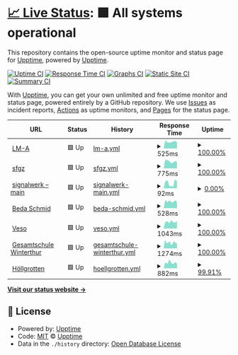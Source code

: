 # [📈 Live Status](https://uptime.signalwerk.ch): <!--live status--> **🟩 All systems operational**

This repository contains the open-source uptime monitor and status page for [Upptime](https://upptime.js.org), powered by [Upptime](https://github.com/upptime/upptime).

[![Uptime CI](https://github.com/signalwerk/upptime/workflows/Uptime%20CI/badge.svg)](https://github.com/signalwerk/upptime/actions?query=workflow%3A%22Uptime+CI%22)
[![Response Time CI](https://github.com/signalwerk/upptime/workflows/Response%20Time%20CI/badge.svg)](https://github.com/signalwerk/upptime/actions?query=workflow%3A%22Response+Time+CI%22)
[![Graphs CI](https://github.com/signalwerk/upptime/workflows/Graphs%20CI/badge.svg)](https://github.com/signalwerk/upptime/actions?query=workflow%3A%22Graphs+CI%22)
[![Static Site CI](https://github.com/signalwerk/upptime/workflows/Static%20Site%20CI/badge.svg)](https://github.com/signalwerk/upptime/actions?query=workflow%3A%22Static+Site+CI%22)
[![Summary CI](https://github.com/signalwerk/upptime/workflows/Summary%20CI/badge.svg)](https://github.com/signalwerk/upptime/actions?query=workflow%3A%22Summary+CI%22)

With [Upptime](https://upptime.js.org), you can get your own unlimited and free uptime monitor and status page, powered entirely by a GitHub repository. We use [Issues](https://github.com/upptime/upptime/issues) as incident reports, [Actions](https://github.com/signalwerk/upptime/actions) as uptime monitors, and [Pages](https://uptime.signalwerk.ch) for the status page.

<!--start: status pages-->
<!-- This summary is generated by Upptime (https://github.com/upptime/upptime) -->
<!-- Do not edit this manually, your changes will be overwritten -->
<!-- prettier-ignore -->
| URL | Status | History | Response Time | Uptime |
| --- | ------ | ------- | ------------- | ------ |
| <img alt="" src="https://icons.duckduckgo.com/ip3/lm-a.ch.ico" height="13"> [LM-A](https://lm-a.ch/) | 🟩 Up | [lm-a.yml](https://github.com/signalwerk/uptime/commits/HEAD/history/lm-a.yml) | <details><summary><img alt="Response time graph" src="./graphs/lm-a/response-time-week.png" height="20"> 525ms</summary><br><a href="https://uptime.signalwerk.ch/history/lm-a"><img alt="Response time 705" src="https://img.shields.io/endpoint?url=https%3A%2F%2Fraw.githubusercontent.com%2Fsignalwerk%2Fuptime%2FHEAD%2Fapi%2Flm-a%2Fresponse-time.json"></a><br><a href="https://uptime.signalwerk.ch/history/lm-a"><img alt="24-hour response time 482" src="https://img.shields.io/endpoint?url=https%3A%2F%2Fraw.githubusercontent.com%2Fsignalwerk%2Fuptime%2FHEAD%2Fapi%2Flm-a%2Fresponse-time-day.json"></a><br><a href="https://uptime.signalwerk.ch/history/lm-a"><img alt="7-day response time 525" src="https://img.shields.io/endpoint?url=https%3A%2F%2Fraw.githubusercontent.com%2Fsignalwerk%2Fuptime%2FHEAD%2Fapi%2Flm-a%2Fresponse-time-week.json"></a><br><a href="https://uptime.signalwerk.ch/history/lm-a"><img alt="30-day response time 596" src="https://img.shields.io/endpoint?url=https%3A%2F%2Fraw.githubusercontent.com%2Fsignalwerk%2Fuptime%2FHEAD%2Fapi%2Flm-a%2Fresponse-time-month.json"></a><br><a href="https://uptime.signalwerk.ch/history/lm-a"><img alt="1-year response time 676" src="https://img.shields.io/endpoint?url=https%3A%2F%2Fraw.githubusercontent.com%2Fsignalwerk%2Fuptime%2FHEAD%2Fapi%2Flm-a%2Fresponse-time-year.json"></a></details> | <details><summary><a href="https://uptime.signalwerk.ch/history/lm-a">100.00%</a></summary><a href="https://uptime.signalwerk.ch/history/lm-a"><img alt="All-time uptime 99.90%" src="https://img.shields.io/endpoint?url=https%3A%2F%2Fraw.githubusercontent.com%2Fsignalwerk%2Fuptime%2FHEAD%2Fapi%2Flm-a%2Fuptime.json"></a><br><a href="https://uptime.signalwerk.ch/history/lm-a"><img alt="24-hour uptime 100.00%" src="https://img.shields.io/endpoint?url=https%3A%2F%2Fraw.githubusercontent.com%2Fsignalwerk%2Fuptime%2FHEAD%2Fapi%2Flm-a%2Fuptime-day.json"></a><br><a href="https://uptime.signalwerk.ch/history/lm-a"><img alt="7-day uptime 100.00%" src="https://img.shields.io/endpoint?url=https%3A%2F%2Fraw.githubusercontent.com%2Fsignalwerk%2Fuptime%2FHEAD%2Fapi%2Flm-a%2Fuptime-week.json"></a><br><a href="https://uptime.signalwerk.ch/history/lm-a"><img alt="30-day uptime 100.00%" src="https://img.shields.io/endpoint?url=https%3A%2F%2Fraw.githubusercontent.com%2Fsignalwerk%2Fuptime%2FHEAD%2Fapi%2Flm-a%2Fuptime-month.json"></a><br><a href="https://uptime.signalwerk.ch/history/lm-a"><img alt="1-year uptime 99.95%" src="https://img.shields.io/endpoint?url=https%3A%2F%2Fraw.githubusercontent.com%2Fsignalwerk%2Fuptime%2FHEAD%2Fapi%2Flm-a%2Fuptime-year.json"></a></details>
| <img alt="" src="https://icons.duckduckgo.com/ip3/sfgz.ch.ico" height="13"> [sfgz](https://sfgz.ch/) | 🟩 Up | [sfgz.yml](https://github.com/signalwerk/uptime/commits/HEAD/history/sfgz.yml) | <details><summary><img alt="Response time graph" src="./graphs/sfgz/response-time-week.png" height="20"> 775ms</summary><br><a href="https://uptime.signalwerk.ch/history/sfgz"><img alt="Response time 895" src="https://img.shields.io/endpoint?url=https%3A%2F%2Fraw.githubusercontent.com%2Fsignalwerk%2Fuptime%2FHEAD%2Fapi%2Fsfgz%2Fresponse-time.json"></a><br><a href="https://uptime.signalwerk.ch/history/sfgz"><img alt="24-hour response time 713" src="https://img.shields.io/endpoint?url=https%3A%2F%2Fraw.githubusercontent.com%2Fsignalwerk%2Fuptime%2FHEAD%2Fapi%2Fsfgz%2Fresponse-time-day.json"></a><br><a href="https://uptime.signalwerk.ch/history/sfgz"><img alt="7-day response time 775" src="https://img.shields.io/endpoint?url=https%3A%2F%2Fraw.githubusercontent.com%2Fsignalwerk%2Fuptime%2FHEAD%2Fapi%2Fsfgz%2Fresponse-time-week.json"></a><br><a href="https://uptime.signalwerk.ch/history/sfgz"><img alt="30-day response time 798" src="https://img.shields.io/endpoint?url=https%3A%2F%2Fraw.githubusercontent.com%2Fsignalwerk%2Fuptime%2FHEAD%2Fapi%2Fsfgz%2Fresponse-time-month.json"></a><br><a href="https://uptime.signalwerk.ch/history/sfgz"><img alt="1-year response time 921" src="https://img.shields.io/endpoint?url=https%3A%2F%2Fraw.githubusercontent.com%2Fsignalwerk%2Fuptime%2FHEAD%2Fapi%2Fsfgz%2Fresponse-time-year.json"></a></details> | <details><summary><a href="https://uptime.signalwerk.ch/history/sfgz">100.00%</a></summary><a href="https://uptime.signalwerk.ch/history/sfgz"><img alt="All-time uptime 99.24%" src="https://img.shields.io/endpoint?url=https%3A%2F%2Fraw.githubusercontent.com%2Fsignalwerk%2Fuptime%2FHEAD%2Fapi%2Fsfgz%2Fuptime.json"></a><br><a href="https://uptime.signalwerk.ch/history/sfgz"><img alt="24-hour uptime 100.00%" src="https://img.shields.io/endpoint?url=https%3A%2F%2Fraw.githubusercontent.com%2Fsignalwerk%2Fuptime%2FHEAD%2Fapi%2Fsfgz%2Fuptime-day.json"></a><br><a href="https://uptime.signalwerk.ch/history/sfgz"><img alt="7-day uptime 100.00%" src="https://img.shields.io/endpoint?url=https%3A%2F%2Fraw.githubusercontent.com%2Fsignalwerk%2Fuptime%2FHEAD%2Fapi%2Fsfgz%2Fuptime-week.json"></a><br><a href="https://uptime.signalwerk.ch/history/sfgz"><img alt="30-day uptime 99.93%" src="https://img.shields.io/endpoint?url=https%3A%2F%2Fraw.githubusercontent.com%2Fsignalwerk%2Fuptime%2FHEAD%2Fapi%2Fsfgz%2Fuptime-month.json"></a><br><a href="https://uptime.signalwerk.ch/history/sfgz"><img alt="1-year uptime 98.66%" src="https://img.shields.io/endpoint?url=https%3A%2F%2Fraw.githubusercontent.com%2Fsignalwerk%2Fuptime%2FHEAD%2Fapi%2Fsfgz%2Fuptime-year.json"></a></details>
| <img alt="" src="https://icons.duckduckgo.com/ip3/signalwerk.ch.ico" height="13"> [signalwerk – main](https://signalwerk.ch/) | 🟩 Up | [signalwerk-main.yml](https://github.com/signalwerk/uptime/commits/HEAD/history/signalwerk-main.yml) | <details><summary><img alt="Response time graph" src="./graphs/signalwerk-main/response-time-week.png" height="20"> 92ms</summary><br><a href="https://uptime.signalwerk.ch/history/signalwerk-main"><img alt="Response time 126" src="https://img.shields.io/endpoint?url=https%3A%2F%2Fraw.githubusercontent.com%2Fsignalwerk%2Fuptime%2FHEAD%2Fapi%2Fsignalwerk-main%2Fresponse-time.json"></a><br><a href="https://uptime.signalwerk.ch/history/signalwerk-main"><img alt="24-hour response time 124" src="https://img.shields.io/endpoint?url=https%3A%2F%2Fraw.githubusercontent.com%2Fsignalwerk%2Fuptime%2FHEAD%2Fapi%2Fsignalwerk-main%2Fresponse-time-day.json"></a><br><a href="https://uptime.signalwerk.ch/history/signalwerk-main"><img alt="7-day response time 92" src="https://img.shields.io/endpoint?url=https%3A%2F%2Fraw.githubusercontent.com%2Fsignalwerk%2Fuptime%2FHEAD%2Fapi%2Fsignalwerk-main%2Fresponse-time-week.json"></a><br><a href="https://uptime.signalwerk.ch/history/signalwerk-main"><img alt="30-day response time 114" src="https://img.shields.io/endpoint?url=https%3A%2F%2Fraw.githubusercontent.com%2Fsignalwerk%2Fuptime%2FHEAD%2Fapi%2Fsignalwerk-main%2Fresponse-time-month.json"></a><br><a href="https://uptime.signalwerk.ch/history/signalwerk-main"><img alt="1-year response time 125" src="https://img.shields.io/endpoint?url=https%3A%2F%2Fraw.githubusercontent.com%2Fsignalwerk%2Fuptime%2FHEAD%2Fapi%2Fsignalwerk-main%2Fresponse-time-year.json"></a></details> | <details><summary><a href="https://uptime.signalwerk.ch/history/signalwerk-main">0.00%</a></summary><a href="https://uptime.signalwerk.ch/history/signalwerk-main"><img alt="All-time uptime 85.94%" src="https://img.shields.io/endpoint?url=https%3A%2F%2Fraw.githubusercontent.com%2Fsignalwerk%2Fuptime%2FHEAD%2Fapi%2Fsignalwerk-main%2Fuptime.json"></a><br><a href="https://uptime.signalwerk.ch/history/signalwerk-main"><img alt="24-hour uptime 0.00%" src="https://img.shields.io/endpoint?url=https%3A%2F%2Fraw.githubusercontent.com%2Fsignalwerk%2Fuptime%2FHEAD%2Fapi%2Fsignalwerk-main%2Fuptime-day.json"></a><br><a href="https://uptime.signalwerk.ch/history/signalwerk-main"><img alt="7-day uptime 0.00%" src="https://img.shields.io/endpoint?url=https%3A%2F%2Fraw.githubusercontent.com%2Fsignalwerk%2Fuptime%2FHEAD%2Fapi%2Fsignalwerk-main%2Fuptime-week.json"></a><br><a href="https://uptime.signalwerk.ch/history/signalwerk-main"><img alt="30-day uptime 1.38%" src="https://img.shields.io/endpoint?url=https%3A%2F%2Fraw.githubusercontent.com%2Fsignalwerk%2Fuptime%2FHEAD%2Fapi%2Fsignalwerk-main%2Fuptime-month.json"></a><br><a href="https://uptime.signalwerk.ch/history/signalwerk-main"><img alt="1-year uptime 73.20%" src="https://img.shields.io/endpoint?url=https%3A%2F%2Fraw.githubusercontent.com%2Fsignalwerk%2Fuptime%2FHEAD%2Fapi%2Fsignalwerk-main%2Fuptime-year.json"></a></details>
| <img alt="" src="https://icons.duckduckgo.com/ip3/bedaschmid.ch.ico" height="13"> [Beda Schmid](https://bedaschmid.ch/) | 🟩 Up | [beda-schmid.yml](https://github.com/signalwerk/uptime/commits/HEAD/history/beda-schmid.yml) | <details><summary><img alt="Response time graph" src="./graphs/beda-schmid/response-time-week.png" height="20"> 528ms</summary><br><a href="https://uptime.signalwerk.ch/history/beda-schmid"><img alt="Response time 666" src="https://img.shields.io/endpoint?url=https%3A%2F%2Fraw.githubusercontent.com%2Fsignalwerk%2Fuptime%2FHEAD%2Fapi%2Fbeda-schmid%2Fresponse-time.json"></a><br><a href="https://uptime.signalwerk.ch/history/beda-schmid"><img alt="24-hour response time 474" src="https://img.shields.io/endpoint?url=https%3A%2F%2Fraw.githubusercontent.com%2Fsignalwerk%2Fuptime%2FHEAD%2Fapi%2Fbeda-schmid%2Fresponse-time-day.json"></a><br><a href="https://uptime.signalwerk.ch/history/beda-schmid"><img alt="7-day response time 528" src="https://img.shields.io/endpoint?url=https%3A%2F%2Fraw.githubusercontent.com%2Fsignalwerk%2Fuptime%2FHEAD%2Fapi%2Fbeda-schmid%2Fresponse-time-week.json"></a><br><a href="https://uptime.signalwerk.ch/history/beda-schmid"><img alt="30-day response time 584" src="https://img.shields.io/endpoint?url=https%3A%2F%2Fraw.githubusercontent.com%2Fsignalwerk%2Fuptime%2FHEAD%2Fapi%2Fbeda-schmid%2Fresponse-time-month.json"></a><br><a href="https://uptime.signalwerk.ch/history/beda-schmid"><img alt="1-year response time 666" src="https://img.shields.io/endpoint?url=https%3A%2F%2Fraw.githubusercontent.com%2Fsignalwerk%2Fuptime%2FHEAD%2Fapi%2Fbeda-schmid%2Fresponse-time-year.json"></a></details> | <details><summary><a href="https://uptime.signalwerk.ch/history/beda-schmid">100.00%</a></summary><a href="https://uptime.signalwerk.ch/history/beda-schmid"><img alt="All-time uptime 99.72%" src="https://img.shields.io/endpoint?url=https%3A%2F%2Fraw.githubusercontent.com%2Fsignalwerk%2Fuptime%2FHEAD%2Fapi%2Fbeda-schmid%2Fuptime.json"></a><br><a href="https://uptime.signalwerk.ch/history/beda-schmid"><img alt="24-hour uptime 100.00%" src="https://img.shields.io/endpoint?url=https%3A%2F%2Fraw.githubusercontent.com%2Fsignalwerk%2Fuptime%2FHEAD%2Fapi%2Fbeda-schmid%2Fuptime-day.json"></a><br><a href="https://uptime.signalwerk.ch/history/beda-schmid"><img alt="7-day uptime 100.00%" src="https://img.shields.io/endpoint?url=https%3A%2F%2Fraw.githubusercontent.com%2Fsignalwerk%2Fuptime%2FHEAD%2Fapi%2Fbeda-schmid%2Fuptime-week.json"></a><br><a href="https://uptime.signalwerk.ch/history/beda-schmid"><img alt="30-day uptime 100.00%" src="https://img.shields.io/endpoint?url=https%3A%2F%2Fraw.githubusercontent.com%2Fsignalwerk%2Fuptime%2FHEAD%2Fapi%2Fbeda-schmid%2Fuptime-month.json"></a><br><a href="https://uptime.signalwerk.ch/history/beda-schmid"><img alt="1-year uptime 99.72%" src="https://img.shields.io/endpoint?url=https%3A%2F%2Fraw.githubusercontent.com%2Fsignalwerk%2Fuptime%2FHEAD%2Fapi%2Fbeda-schmid%2Fuptime-year.json"></a></details>
| <img alt="" src="https://icons.duckduckgo.com/ip3/www.veso.ch.ico" height="13"> [Veso](https://www.veso.ch/) | 🟩 Up | [veso.yml](https://github.com/signalwerk/uptime/commits/HEAD/history/veso.yml) | <details><summary><img alt="Response time graph" src="./graphs/veso/response-time-week.png" height="20"> 1043ms</summary><br><a href="https://uptime.signalwerk.ch/history/veso"><img alt="Response time 1344" src="https://img.shields.io/endpoint?url=https%3A%2F%2Fraw.githubusercontent.com%2Fsignalwerk%2Fuptime%2FHEAD%2Fapi%2Fveso%2Fresponse-time.json"></a><br><a href="https://uptime.signalwerk.ch/history/veso"><img alt="24-hour response time 1105" src="https://img.shields.io/endpoint?url=https%3A%2F%2Fraw.githubusercontent.com%2Fsignalwerk%2Fuptime%2FHEAD%2Fapi%2Fveso%2Fresponse-time-day.json"></a><br><a href="https://uptime.signalwerk.ch/history/veso"><img alt="7-day response time 1043" src="https://img.shields.io/endpoint?url=https%3A%2F%2Fraw.githubusercontent.com%2Fsignalwerk%2Fuptime%2FHEAD%2Fapi%2Fveso%2Fresponse-time-week.json"></a><br><a href="https://uptime.signalwerk.ch/history/veso"><img alt="30-day response time 1117" src="https://img.shields.io/endpoint?url=https%3A%2F%2Fraw.githubusercontent.com%2Fsignalwerk%2Fuptime%2FHEAD%2Fapi%2Fveso%2Fresponse-time-month.json"></a><br><a href="https://uptime.signalwerk.ch/history/veso"><img alt="1-year response time 1344" src="https://img.shields.io/endpoint?url=https%3A%2F%2Fraw.githubusercontent.com%2Fsignalwerk%2Fuptime%2FHEAD%2Fapi%2Fveso%2Fresponse-time-year.json"></a></details> | <details><summary><a href="https://uptime.signalwerk.ch/history/veso">100.00%</a></summary><a href="https://uptime.signalwerk.ch/history/veso"><img alt="All-time uptime 99.97%" src="https://img.shields.io/endpoint?url=https%3A%2F%2Fraw.githubusercontent.com%2Fsignalwerk%2Fuptime%2FHEAD%2Fapi%2Fveso%2Fuptime.json"></a><br><a href="https://uptime.signalwerk.ch/history/veso"><img alt="24-hour uptime 100.00%" src="https://img.shields.io/endpoint?url=https%3A%2F%2Fraw.githubusercontent.com%2Fsignalwerk%2Fuptime%2FHEAD%2Fapi%2Fveso%2Fuptime-day.json"></a><br><a href="https://uptime.signalwerk.ch/history/veso"><img alt="7-day uptime 100.00%" src="https://img.shields.io/endpoint?url=https%3A%2F%2Fraw.githubusercontent.com%2Fsignalwerk%2Fuptime%2FHEAD%2Fapi%2Fveso%2Fuptime-week.json"></a><br><a href="https://uptime.signalwerk.ch/history/veso"><img alt="30-day uptime 100.00%" src="https://img.shields.io/endpoint?url=https%3A%2F%2Fraw.githubusercontent.com%2Fsignalwerk%2Fuptime%2FHEAD%2Fapi%2Fveso%2Fuptime-month.json"></a><br><a href="https://uptime.signalwerk.ch/history/veso"><img alt="1-year uptime 99.97%" src="https://img.shields.io/endpoint?url=https%3A%2F%2Fraw.githubusercontent.com%2Fsignalwerk%2Fuptime%2FHEAD%2Fapi%2Fveso%2Fuptime-year.json"></a></details>
| <img alt="" src="https://icons.duckduckgo.com/ip3/gesamtschulewinterthur.ch.ico" height="13"> [Gesamtschule Winterthur](https://gesamtschulewinterthur.ch/) | 🟩 Up | [gesamtschule-winterthur.yml](https://github.com/signalwerk/uptime/commits/HEAD/history/gesamtschule-winterthur.yml) | <details><summary><img alt="Response time graph" src="./graphs/gesamtschule-winterthur/response-time-week.png" height="20"> 1274ms</summary><br><a href="https://uptime.signalwerk.ch/history/gesamtschule-winterthur"><img alt="Response time 1191" src="https://img.shields.io/endpoint?url=https%3A%2F%2Fraw.githubusercontent.com%2Fsignalwerk%2Fuptime%2FHEAD%2Fapi%2Fgesamtschule-winterthur%2Fresponse-time.json"></a><br><a href="https://uptime.signalwerk.ch/history/gesamtschule-winterthur"><img alt="24-hour response time 1319" src="https://img.shields.io/endpoint?url=https%3A%2F%2Fraw.githubusercontent.com%2Fsignalwerk%2Fuptime%2FHEAD%2Fapi%2Fgesamtschule-winterthur%2Fresponse-time-day.json"></a><br><a href="https://uptime.signalwerk.ch/history/gesamtschule-winterthur"><img alt="7-day response time 1274" src="https://img.shields.io/endpoint?url=https%3A%2F%2Fraw.githubusercontent.com%2Fsignalwerk%2Fuptime%2FHEAD%2Fapi%2Fgesamtschule-winterthur%2Fresponse-time-week.json"></a><br><a href="https://uptime.signalwerk.ch/history/gesamtschule-winterthur"><img alt="30-day response time 1223" src="https://img.shields.io/endpoint?url=https%3A%2F%2Fraw.githubusercontent.com%2Fsignalwerk%2Fuptime%2FHEAD%2Fapi%2Fgesamtschule-winterthur%2Fresponse-time-month.json"></a><br><a href="https://uptime.signalwerk.ch/history/gesamtschule-winterthur"><img alt="1-year response time 1191" src="https://img.shields.io/endpoint?url=https%3A%2F%2Fraw.githubusercontent.com%2Fsignalwerk%2Fuptime%2FHEAD%2Fapi%2Fgesamtschule-winterthur%2Fresponse-time-year.json"></a></details> | <details><summary><a href="https://uptime.signalwerk.ch/history/gesamtschule-winterthur">100.00%</a></summary><a href="https://uptime.signalwerk.ch/history/gesamtschule-winterthur"><img alt="All-time uptime 99.98%" src="https://img.shields.io/endpoint?url=https%3A%2F%2Fraw.githubusercontent.com%2Fsignalwerk%2Fuptime%2FHEAD%2Fapi%2Fgesamtschule-winterthur%2Fuptime.json"></a><br><a href="https://uptime.signalwerk.ch/history/gesamtschule-winterthur"><img alt="24-hour uptime 100.00%" src="https://img.shields.io/endpoint?url=https%3A%2F%2Fraw.githubusercontent.com%2Fsignalwerk%2Fuptime%2FHEAD%2Fapi%2Fgesamtschule-winterthur%2Fuptime-day.json"></a><br><a href="https://uptime.signalwerk.ch/history/gesamtschule-winterthur"><img alt="7-day uptime 100.00%" src="https://img.shields.io/endpoint?url=https%3A%2F%2Fraw.githubusercontent.com%2Fsignalwerk%2Fuptime%2FHEAD%2Fapi%2Fgesamtschule-winterthur%2Fuptime-week.json"></a><br><a href="https://uptime.signalwerk.ch/history/gesamtschule-winterthur"><img alt="30-day uptime 100.00%" src="https://img.shields.io/endpoint?url=https%3A%2F%2Fraw.githubusercontent.com%2Fsignalwerk%2Fuptime%2FHEAD%2Fapi%2Fgesamtschule-winterthur%2Fuptime-month.json"></a><br><a href="https://uptime.signalwerk.ch/history/gesamtschule-winterthur"><img alt="1-year uptime 99.98%" src="https://img.shields.io/endpoint?url=https%3A%2F%2Fraw.githubusercontent.com%2Fsignalwerk%2Fuptime%2FHEAD%2Fapi%2Fgesamtschule-winterthur%2Fuptime-year.json"></a></details>
| <img alt="" src="https://icons.duckduckgo.com/ip3/www.hoellgrotten.ch.ico" height="13"> [Höllgrotten](https://www.hoellgrotten.ch/) | 🟩 Up | [hoellgrotten.yml](https://github.com/signalwerk/uptime/commits/HEAD/history/hoellgrotten.yml) | <details><summary><img alt="Response time graph" src="./graphs/hoellgrotten/response-time-week.png" height="20"> 882ms</summary><br><a href="https://uptime.signalwerk.ch/history/hoellgrotten"><img alt="Response time 1048" src="https://img.shields.io/endpoint?url=https%3A%2F%2Fraw.githubusercontent.com%2Fsignalwerk%2Fuptime%2FHEAD%2Fapi%2Fhoellgrotten%2Fresponse-time.json"></a><br><a href="https://uptime.signalwerk.ch/history/hoellgrotten"><img alt="24-hour response time 840" src="https://img.shields.io/endpoint?url=https%3A%2F%2Fraw.githubusercontent.com%2Fsignalwerk%2Fuptime%2FHEAD%2Fapi%2Fhoellgrotten%2Fresponse-time-day.json"></a><br><a href="https://uptime.signalwerk.ch/history/hoellgrotten"><img alt="7-day response time 882" src="https://img.shields.io/endpoint?url=https%3A%2F%2Fraw.githubusercontent.com%2Fsignalwerk%2Fuptime%2FHEAD%2Fapi%2Fhoellgrotten%2Fresponse-time-week.json"></a><br><a href="https://uptime.signalwerk.ch/history/hoellgrotten"><img alt="30-day response time 936" src="https://img.shields.io/endpoint?url=https%3A%2F%2Fraw.githubusercontent.com%2Fsignalwerk%2Fuptime%2FHEAD%2Fapi%2Fhoellgrotten%2Fresponse-time-month.json"></a><br><a href="https://uptime.signalwerk.ch/history/hoellgrotten"><img alt="1-year response time 1048" src="https://img.shields.io/endpoint?url=https%3A%2F%2Fraw.githubusercontent.com%2Fsignalwerk%2Fuptime%2FHEAD%2Fapi%2Fhoellgrotten%2Fresponse-time-year.json"></a></details> | <details><summary><a href="https://uptime.signalwerk.ch/history/hoellgrotten">99.91%</a></summary><a href="https://uptime.signalwerk.ch/history/hoellgrotten"><img alt="All-time uptime 99.94%" src="https://img.shields.io/endpoint?url=https%3A%2F%2Fraw.githubusercontent.com%2Fsignalwerk%2Fuptime%2FHEAD%2Fapi%2Fhoellgrotten%2Fuptime.json"></a><br><a href="https://uptime.signalwerk.ch/history/hoellgrotten"><img alt="24-hour uptime 99.37%" src="https://img.shields.io/endpoint?url=https%3A%2F%2Fraw.githubusercontent.com%2Fsignalwerk%2Fuptime%2FHEAD%2Fapi%2Fhoellgrotten%2Fuptime-day.json"></a><br><a href="https://uptime.signalwerk.ch/history/hoellgrotten"><img alt="7-day uptime 99.91%" src="https://img.shields.io/endpoint?url=https%3A%2F%2Fraw.githubusercontent.com%2Fsignalwerk%2Fuptime%2FHEAD%2Fapi%2Fhoellgrotten%2Fuptime-week.json"></a><br><a href="https://uptime.signalwerk.ch/history/hoellgrotten"><img alt="30-day uptime 99.98%" src="https://img.shields.io/endpoint?url=https%3A%2F%2Fraw.githubusercontent.com%2Fsignalwerk%2Fuptime%2FHEAD%2Fapi%2Fhoellgrotten%2Fuptime-month.json"></a><br><a href="https://uptime.signalwerk.ch/history/hoellgrotten"><img alt="1-year uptime 99.94%" src="https://img.shields.io/endpoint?url=https%3A%2F%2Fraw.githubusercontent.com%2Fsignalwerk%2Fuptime%2FHEAD%2Fapi%2Fhoellgrotten%2Fuptime-year.json"></a></details>

<!--end: status pages-->

[**Visit our status website →**](https://uptime.signalwerk.ch)

## 📄 License

- Powered by: [Upptime](https://github.com/upptime/upptime)
- Code: [MIT](./LICENSE) © [Upptime](https://upptime.js.org)
- Data in the `./history` directory: [Open Database License](https://opendatacommons.org/licenses/odbl/1-0/)
